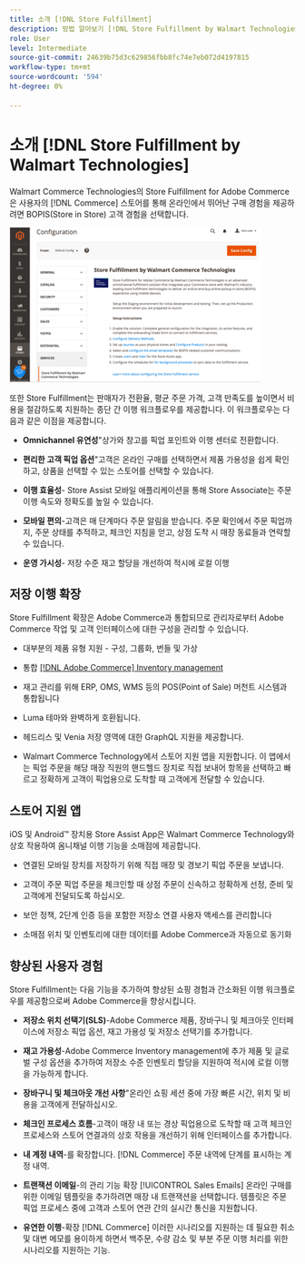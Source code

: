 ```yaml
---
title: 소개 [!DNL Store Fulfillment]
description: 방법 알아보기 [!DNL Store Fulfillment by Walmart Technologies] 에서는 온라인 구입, Adobe Commerce 및 Magento Open Source 고객에게 BOPIS(매장 내) 서비스를 제공합니다. Store Assist 모바일을 사용하여 Store Associates 및 Commerce 고객을 위한 BOPIS 이행 및 주문 처리를 간소화합니다.
role: User
level: Intermediate
source-git-commit: 24639b75d3c629856fbb8fc74e7eb072d4197815
workflow-type: tm+mt
source-wordcount: '594'
ht-degree: 0%

---
```


# 소개 [!DNL Store Fulfillment by Walmart Technologies]

Walmart Commerce Technologies의 Store Fulfillment for Adobe Commerce은 사용자의 [!DNL Commerce] 스토어를 통해 온라인에서 뛰어난 구매 경험을 제공하려면 BOPIS(Store in Store) 고객 경험을 선택합니다.

![Walmart Technologies의 Store Fulfillment 관리 구성](assets/store-fulfillment-admin-home.png)

또한 Store Fulfillment는 판매자가 전환율, 평균 주문 가격, 고객 만족도를 높이면서 비용을 절감하도록 지원하는 종단 간 이행 워크플로우를 제공합니다. 이 워크플로우는 다음과 같은 이점을 제공합니다.

* **Omnichannel 유연성**&quot;상가와 창고를 픽업 포인트와 이행 센터로 전환합니다.

* **편리한 고객 픽업 옵션**&quot;고객은 온라인 구매를 선택하면서 제품 가용성을 쉽게 확인하고, 상품을 선택할 수 있는 스토어를 선택할 수 있습니다.

* **이행 효율성**- Store Assist 모바일 애플리케이션을 통해 Store Associate는 주문 이행 속도와 정확도를 높일 수 있습니다.

* **모바일 편의**-고객은 매 단계마다 주문 알림을 받습니다. 주문 확인에서 주문 픽업까지, 주문 상태를 추적하고, 체크인 지침을 얻고, 상점 도착 시 매장 동료들과 연락할 수 있습니다.

* **운영 가시성**- 저장 수준 재고 할당을 개선하여 적시에 로컬 이행

## 저장 이행 확장

Store Fulfillment 확장은 Adobe Commerce과 통합되므로 관리자로부터 Adobe Commerce 작업 및 고객 인터페이스에 대한 구성을 관리할 수 있습니다.

* 대부분의 제품 유형 지원 - 구성, 그룹화, 번들 및 가상

* 통합 [[!DNL Adobe Commerce] Inventory management](https://docs.magento.com/user-guide/catalog/inventory-learn-more.html)

* 재고 관리를 위해 ERP, OMS, WMS 등의 POS(Point of Sale) 머천트 시스템과 통합됩니다

* Luma 테마와 완벽하게 호환됩니다.

* 헤드리스 및 Venia 저장 영역에 대한 GraphQL 지원을 제공합니다.

* Walmart Commerce Technology에서 스토어 지원 앱을 지원합니다. 이 앱에서는 픽업 주문을 해당 매장 직원의 핸드헬드 장치로 직접 보내어 항목을 선택하고 빠르고 정확하게 고객이 픽업용으로 도착할 때 고객에게 전달할 수 있습니다.

## 스토어 지원 앱

iOS 및 Android™ 장치용 Store Assist App은 Walmart Commerce Technology와 상호 작용하여 옴니채널 이행 기능을 소매점에 제공합니다.

* 연결된 모바일 장치를 저장하기 위해 직접 매장 및 경보기 픽업 주문을 보냅니다.

* 고객이 주문 픽업 주문을 체크인할 때 상점 주문이 신속하고 정확하게 선정, 준비 및 고객에게 전달되도록 하십시오.

* 보안 정책, 2단계 인증 등을 포함한 저장소 연결 사용자 액세스를 관리합니다

* 소매점 위치 및 인벤토리에 대한 데이터를 Adobe Commerce과 자동으로 동기화

## 향상된 사용자 경험

Store Fulfillment는 다음 기능을 추가하여 향상된 쇼핑 경험과 간소화된 이행 워크플로우를 제공함으로써 Adobe Commerce을 향상시킵니다.

* **저장소 위치 선택기(SLS)**-Adobe Commerce 제품, 장바구니 및 체크아웃 인터페이스에 저장소 픽업 옵션, 재고 가용성 및 저장소 선택기를 추가합니다.

* **재고 가용성**-Adobe Commerce Inventory management에 추가 제품 및 글로벌 구성 옵션을 추가하여 저장소 수준 인벤토리 할당을 지원하여 적시에 로컬 이행을 가능하게 합니다.

* **장바구니 및 체크아웃 개선 사항**&quot;온라인 쇼핑 세션 중에 가장 빠른 시간, 위치 및 비용을 고객에게 전달하십시오.

* **체크인 프로세스 흐름**-고객이 매장 내 또는 경상 픽업용으로 도착할 때 고객 체크인 프로세스와 스토어 연결과의 상호 작용을 개선하기 위해 인터페이스를 추가합니다.

* **내 계정 내역**-를 확장합니다. [!DNL Commerce] 주문 내역에 단계를 표시하는 계정 내역.

* **트랜잭션 이메일**-의 관리 기능 확장 [!UICONTROL Sales Emails] 온라인 구매를 위한 이메일 템플릿을 추가하려면 매장 내 트랜잭션을 선택합니다. 템플릿은 주문 픽업 프로세스 중에 고객과 스토어 연관 간의 실시간 통신을 지원합니다.

* **유연한 이행**-확장 [!DNL Commerce] 이러한 시나리오를 지원하는 데 필요한 취소 및 대변 메모를 용이하게 하면서 백주문, 수량 감소 및 부분 주문 이행 처리를 위한 시나리오를 지원하는 기능.
